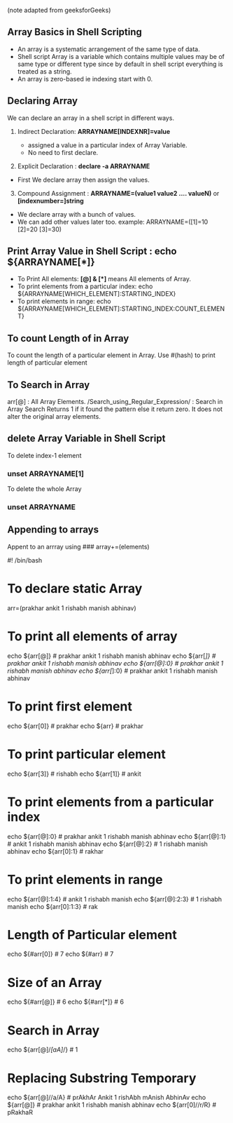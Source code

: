(note adapted from geeksforGeeks)
## Array Basics in Shell Scripting 

- An array is a systematic arrangement of the same type of data. 
- Shell script Array is a variable which contains multiple values may be of same type or different type since by default in shell script everything is treated as a string. 
- An array is zero-based ie indexing start with 0.

## Declaring Array

We can declare an array in a shell script in different ways.

1. Indirect Declaration: <b>ARRAYNAME[INDEXNR]=value</b>
    - assigned a value in a particular index of Array Variable. 
    - No need to first declare.

2. Explicit Declaration : <b>declare -a ARRAYNAME</b>

- First We declare array then assign the values.

3. Compound Assignment : <b>ARRAYNAME=(value1 value2  .... valueN)</b> or <b>[indexnumber=]string</b>
-  We declare array with a bunch of values. 
-  We can add other values later too.
example: ARRAYNAME=([1]=10 [2]=20 [3]=30)


## Print Array Value in Shell Script : echo ${ARRAYNAME[*]}

- To Print All elements: <b>[@] & [*]</b> means All elements of Array.
- To print elements from a particular index: echo ${ARRAYNAME[WHICH_ELEMENT]:STARTING_INDEX}
- To print elements in range: echo ${ARRAYNAME[WHICH_ELEMENT]:STARTING_INDEX:COUNT_ELEMENT}

## To count Length of in Array

To count the length of a particular element in Array.
Use #(hash) to print length of particular element

## To Search in Array

arr[@] : All Array Elements.
/Search_using_Regular_Expression/ : Search in Array
Search Returns 1 if it found the pattern else it return zero. It does not alter the original array elements.

## delete Array Variable in Shell Script

To delete index-1 element

### unset ARRAYNAME[1]
To delete the whole Array 
### unset ARRAYNAME

## Appending to arrays
Appent to an arrray using ### array+=(elements)


#! /bin/bash
# To declare static Array
arr=(prakhar ankit 1 rishabh manish abhinav)

# To print all elements of array
echo ${arr[@]}	 # prakhar ankit 1 rishabh manish abhinav
echo ${arr[*]}	 # prakhar ankit 1 rishabh manish abhinav
echo ${arr[@]:0} # prakhar ankit 1 rishabh manish abhinav
echo ${arr[*]:0} # prakhar ankit 1 rishabh manish abhinav

# To print first element
echo ${arr[0]}	 # prakhar
echo ${arr}		 # prakhar

# To print particular element
echo ${arr[3]}	 # rishabh
echo ${arr[1]}	 # ankit

# To print elements from a particular index
echo ${arr[@]:0} # prakhar ankit 1 rishabh manish abhinav
echo ${arr[@]:1} # ankit 1 rishabh manish abhinav
echo ${arr[@]:2} # 1 rishabh manish abhinav
echo ${arr[0]:1} # rakhar

# To print elements in range
echo ${arr[@]:1:4} # ankit 1 rishabh manish
echo ${arr[@]:2:3} # 1 rishabh manish
echo ${arr[0]:1:3} # rak

# Length of Particular element
echo ${#arr[0]}	 # 7
echo ${#arr}	 # 7

# Size of an Array
echo ${#arr[@]}	 # 6
echo ${#arr[*]}	 # 6

# Search in Array
echo ${arr[@]/*[aA]*/} # 1

# Replacing Substring Temporary
echo ${arr[@]//a/A}	 # prAkhAr Ankit 1 rishAbh mAnish AbhinAv
echo ${arr[@]}		 # prakhar ankit 1 rishabh manish abhinav
echo ${arr[0]//r/R}	 # pRakhaR

